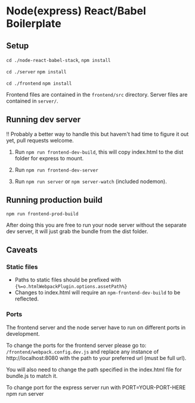 # Node(express) React/Babel Boilerplate

## Setup
`cd ./node-react-babel-stack`,
`npm install`

`cd ./server`
`npm install`

`cd ./frontend`
`npm install`

Frontend files are contained in the `frontend/src` directory.
Server files are contained in `server/`.

## Running dev server
!! Probably a better way to handle this but havem't had time to figure it out yet, pull requests welcome.

1. Run `npm run frontend-dev-build`, this will copy index.html to the dist folder for express to mount.

2. Run `npm run frontend-dev-server`

3. Run `npm run server` or `npm server-watch` (included nodemon).

## Running production build
`npm run frontend-prod-build`

After doing this you are free to run your node server without the separate dev server, it will just grab the bundle from the dist folder.

## Caveats

### Static files
- Paths to static files should be prefixed with `{%=o.htmlWebpackPlugin.options.assetPath%}`
- Changes to index.html will require an `npm-frontend-dev-build` to be reflected.

### Ports
The frontend server and the node server have to run on different ports in development.

To change the ports for the frontend server please go to:
`/frontend/webpack.config.dev.js` and replace any instance of http://localhost:8080 with the path to your preferred url (must be full url).

You will also need to change the path specified in the index.html file for bundle.js to match it.

To change port for the express server run with PORT=YOUR-PORT-HERE npm run server




